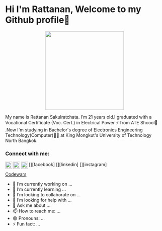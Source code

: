 # Hi I'm Rattanan, Welcome to my Github profile👋

<p align="center">
  <img width="250" height="250" src="https://user-images.githubusercontent.com/71972610/106313278-845b6580-629a-11eb-94df-e00845ef660b.jpg">
</p>

My name is Rattanan Sakulratchata. I’m 21 years old.I graduated with a Vocational Certificate (Voc. Cert.) in Electrical Power :zap: from ATE Shcool:school:  .Now I'm studying in Bachelor's degree of Electronics Engineering Technology(Computer):technologist: at King Mongkut's University of Technology North Bangkok.

### Connect with me:


[<img align="left" alt="XLomxC | LinkedIn" width="22px" src="https://cdn.jsdelivr.net/npm/simple-icons@v3/icons/facebook.svg" />][facebook]
[<img align="left" alt="xlomxc | LinkedIn" width="22px" src="https://cdn.jsdelivr.net/npm/simple-icons@v3/icons/linkedin.svg" />][linkedin]
[<img align="left" alt="gnabkoob | Instagram" width="22px" src="https://cdn.jsdelivr.net/npm/simple-icons@v3/icons/instagram.svg" />][instagram]

[Codewars](https://www.codewars.com/users/bookbang285)

- 🔭 I’m currently working on ...
- 🌱 I’m currently learning ...
- 👯 I’m looking to collaborate on ...
- 🤔 I’m looking for help with ...
- 💬 Ask me about ...
- 📫 How to reach me: ...
- 😄 Pronouns: ...
- ⚡ Fun fact: ...

